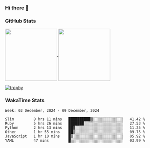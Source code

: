 ### Hi there 👋

### GitHub Stats

<a href="https://github.com/anuraghazra/github-readme-stats">
  <img align="center" height="170px" src="https://github-readme-stats.vercel.app/api/top-langs/?username=tksfjt1024&layout=compact&count_private=true&show_icons=true&show_icons=true&theme=graywhite" />
</a>
<a href="https://github.com/anuraghazra/github-readme-stats">
  <img align="center" height="170px" src="https://github-readme-stats.vercel.app/api?username=tksfjt1024&count_private=true&show_icons=true&show_icons=true&theme=graywhite" />
</a>

[![trophy](https://github-profile-trophy.vercel.app/?username=tksfjt1024)](https://github.com/ryo-ma/github-profile-trophy)

### WakaTime Stats

<!--START_SECTION:waka-->
```text
Week: 03 December, 2024 - 09 December, 2024

Slim         8 hrs 11 mins   ██████████▒░░░░░░░░░░░░░░   41.42 % 
Ruby         5 hrs 26 mins   ███████░░░░░░░░░░░░░░░░░░   27.53 % 
Python       2 hrs 13 mins   ██▓░░░░░░░░░░░░░░░░░░░░░░   11.25 % 
Other        1 hr 55 mins    ██▒░░░░░░░░░░░░░░░░░░░░░░   09.75 % 
JavaScript   1 hr 10 mins    █▒░░░░░░░░░░░░░░░░░░░░░░░   05.92 % 
YAML         47 mins         █░░░░░░░░░░░░░░░░░░░░░░░░   03.99 % 
```
<!--END_SECTION:waka-->
